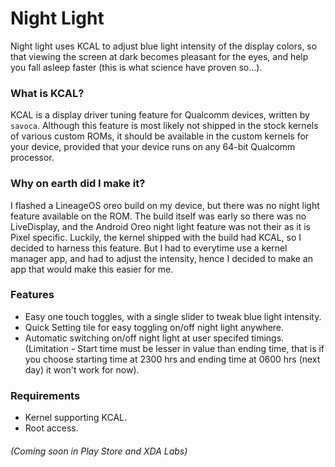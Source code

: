 # Night Light
Night light uses KCAL to adjust blue light intensity of the display colors, so that viewing the screen at dark becomes pleasant for the eyes, and help you fall asleep faster (this is what science have proven so...). 

### What is KCAL?
KCAL is a display driver tuning feature for Qualcomm devices, written by `savoca`. Although this feature is most likely not shipped in the stock kernels of various custom ROMs, it should be available in the custom kernels for your device, provided that your device runs on any 64-bit Qualcomm processor.

### Why on earth did I make it?
I flashed a LineageOS oreo build on my device, but there was no night light feature available on the ROM. The build itself was early so there was no LiveDisplay, and the Android Oreo night light feature was not their as it is Pixel specific. Luckily, the kernel shipped with the build had KCAL, so I decided to harness this feature. But I had to everytime use a kernel manager app, and had to adjust the intensity, hence I decided to make an app that would make this easier for me.

### Features
* Easy one touch toggles, with a single slider to tweak blue light intensity.
* Quick Setting tile for easy toggling on/off night light anywhere.
* Automatic switching on/off night light at user specifed timings. (Limitation - Start time must be lesser in value than ending time, that is if you choose starting time at 2300 hrs and ending time at 0600 hrs (next day) it won't work for now).

### Requirements
* Kernel supporting KCAL.
* Root access.

###### (Coming soon in Play Store and XDA Labs)
